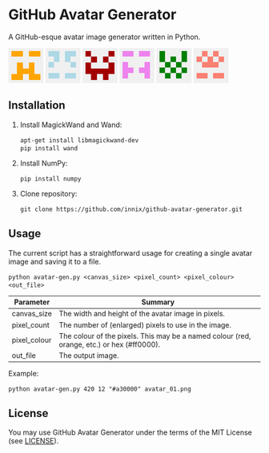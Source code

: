 # GitHub Avatar Generator
A GitHub-esque avatar image generator written in Python.

![Example 1](/images/1.png)
![Example 2](/images/2.png)
![Example 3](/images/3.png)
![Example 4](/images/4.png)
![Example 5](/images/5.png)
![Example 6](/images/6.png)

## Installation
1. Install MagickWand and Wand:
    ```
    apt-get install libmagickwand-dev
    pip install wand
    ```

2. Install NumPy:
    ```
    pip install numpy
    ```

3. Clone repository:
    ```
    git clone https://github.com/innix/github-avatar-generator.git
    ```


## Usage
The current script has a straightforward usage for creating a single avatar image and saving it to a file.
```
python avatar-gen.py <canvas_size> <pixel_count> <pixel_colour> <out_file>
```

| Parameter    | Summary                                                                                    |
| ------------ | ------------------------------------------------------------------------------------------ |
| canvas_size  | The width and height of the avatar image in pixels.                                        |
| pixel_count  | The number of (enlarged) pixels to use in the image.                                       |
| pixel_colour | The colour of the pixels. This may be a named colour (red, orange, etc.) or hex (#ff0000). |
| out_file     | The output image.                                                                          |

Example:
```
python avatar-gen.py 420 12 "#a30000" avatar_01.png
```

## License
You may use GitHub Avatar Generator under the terms of the MIT License (see [LICENSE](LICENSE)).
